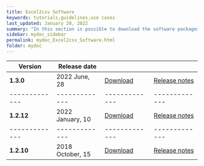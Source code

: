```yaml
---
title: Excel2csv Software
keywords: tutorials,guidelines,use cases
last_updated: January 28, 2022
summary: "In this section is possible to download the software packages of the Excel2csv tool"
sidebar: mydoc_sidebar
permalink: mydoc_Excel2csv_Software.html
folder: mydoc
---
```



| Version | Release date |||
|-------------|-------------|-------------|-------------|
| **1.3.0** | 2022 June, 28| [Download](./Software/EXCEL2CSV_v1.3.0_28-06-2022.zip) | [Release notes](./mydoc_Excel2csv_release_notes.html#version-130-release-date-june-28-2022) |
|-------------|-------------|-------------|-------------|
| **1.2.12** | 2022 January, 10| [Download](./Software/EXCEL2CSV_v1.2.12_10-01-2022.zip) | [Release notes](./mydoc_Excel2csv_release_notes.html#Version-1.2.12-release-date-january-10-2022) |
|-------------|-------------|-------------|-------------|
| **1.2.10** | 2018 October, 15| [Download](./Software/EXCEL2CSV_v1.2.10_15-10-2018.zip) | [Release notes](./mydoc_Excel2csv_release_notes.html#version-1210-release-date-october-15-2018) |